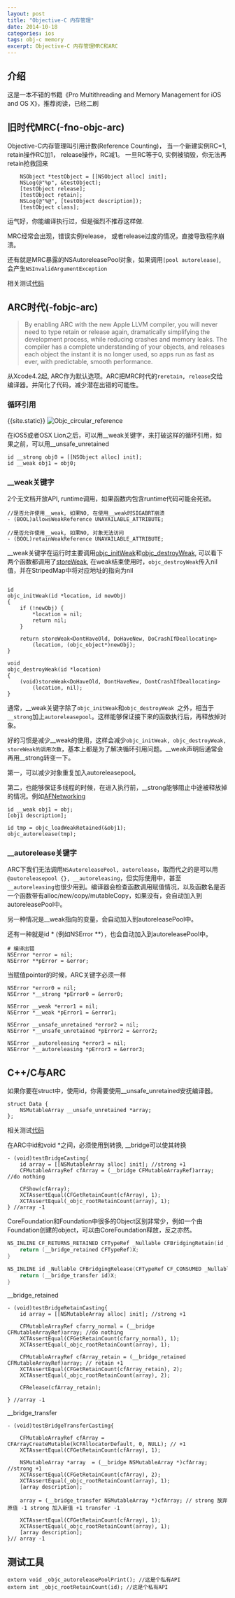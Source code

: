 ```yaml
---
layout: post
title: "Objective-C 内存管理"
date: 2014-10-18
categories: ios
tags: obj-c memory
excerpt: Objective-C 内存管理MRC和ARC
---
```


## 介绍

这是一本不错的书籍《Pro Multithreading and Memory Management
 for iOS and OS X》，推荐阅读，已经二刷

## 旧时代MRC(-fno-objc-arc)

Objective-C内存管理叫引用计数(Reference Counting)， 当一个新建实例RC=1, retain操作RC加1， release操作，RC减1。 一旦RC等于0, 实例被销毁，你无法再retain抢救回来

```objc
    NSObject *testObject = [[NSObject alloc] init];
    NSLog(@"%p", &testObject);
    [testObject release];
    [testObject retain];
    NSLog(@"%@", [testObject description]);
    [testObject class];
```
运气好，你能编译执行过，但是强烈不推荐这样做.

MRC经常会出现，错误实例release， 或者release过度的情况，直接导致程序崩溃。

还有就是MRC暴露的NSAutoreleasePool对象，如果调用`[pool autorelease]`, 会产生`NSInvalidArgumentException`

相关测试[代码](https://github.com/geemaple/geemaple.github.io/blob/master/_code/iOS/ObjcWarmUps/ObjcWarmUps/MRCWarmUPs.m)

## ARC时代(-fobjc-arc)

> By enabling ARC with the new Apple LLVM compiler, you will never need to type retain or release again, dramatically simplifying the development process, while reducing crashes and memory leaks. The compiler has a complete understanding of your objects, and releases each object the instant it is no longer used, so apps run as fast as ever, with predictable, smooth performance.

从Xcode4.2起, ARC作为默认选项。ARC把MRC时代的`reretain, release`交给编译器。并简化了代码，减少潜在出错的可能性。

### 循环引用
{{site.static}}
![Objc_circular_reference]({{site.static}}/images/Objc_circular_reference.png)

在iOS5或者OSX Lion之后，可以用__weak关键字，来打破这样的循环引用，如果之前，可以用__unsafe_unretained

```objc
id __strong obj0 = [[NSObject alloc] init];
id __weak obj1 = obj0;
```

### \_\_weak关键字

2个无文档开放API, runtime调用，如果函数内包含runtime代码可能会死锁。
```objc
//是否允许使用__weak, 如果NO, 在使用__weak时SIGABRT崩溃
- (BOOL)allowsWeakReference UNAVAILABLE_ATTRIBUTE;

//是否允许使用__weak, 如果NO, 对象无法访问
- (BOOL)retainWeakReference UNAVAILABLE_ATTRIBUTE;
```


\_\_weak关键字在运行时主要调用[objc_initWeak](https://github.com/geemaple/objc4-709/blob/master/runtime/NSObject.mm#L425-L463)和[objc_destroyWeak](https://github.com/geemaple/objc4-709/blob/master/runtime/NSObject.mm#L466-L482), 可以看下两个函数都调用了[storeWeak](https://github.com/geemaple/objc4-709/blob/master/runtime/NSObject.mm#L290-L387), 在weak结束使用时，`objc_destroyWeak`传入nil值，并在StripedMap中将对应地址的指向为nil

```objc

id
objc_initWeak(id *location, id newObj)
{
    if (!newObj) {
        *location = nil;
        return nil;
    }

    return storeWeak<DontHaveOld, DoHaveNew, DoCrashIfDeallocating>
        (location, (objc_object*)newObj);
}

void
objc_destroyWeak(id *location)
{
    (void)storeWeak<DoHaveOld, DontHaveNew, DontCrashIfDeallocating>
        (location, nil);
}
```

通常，\_\_weak关键字除了`objc_initWeak`和`objc_destroyWeak `之外，相当于`__strong`加上`autoreleasepool`。这样能够保证接下来的函数执行后，再释放掉对象。

好的习惯是减少\_\_weak的使用，这样会减少`objc_initWeak, objc_destroyWeak, storeWeak的调用次数`，基本上都是为了解决循环引用问题。\_\_weak声明后通常会再用\_\_strong转变一下。

第一，可以减少对象重复加入autoreleasepool。

第二，也能够保证多线程的时候，在进入执行前，\_\_strong能够阻止中途被释放掉的情况。例如[AFNetworking](https://github.com/AFNetworking/AFNetworking/blob/f51f0b8533e1e5d549ef718eed60f7637f249d41/AFNetworking/AFNetworkReachabilityManager.m#L209-L218)

```objc
id __weak obj1 = obj;
[obj1 description];

id tmp = objc_loadWeakRetained(&obj1);
objc_autorelease(tmp);
```

### \_\_autorelease关键字

ARC下我们无法调用`NSAutoreleasePool, autorelease`，取而代之的是可以用 `@autoreleasepool {}, __autoreleasing`，但实际使用中，甚至`__autoreleasing`也很少用到。编译器会检查函数调用赋值情况，以及函数名是否一个函数带有alloc/new/copy/mutableCopy，如果没有，会自动加入到autoreleasePool中。

另一种情况是__weak指向的变量，会自动加入到autoreleasePool中。

还有一种就是id * (例如NSError **），也会自动加入到autoreleasePool中。

```objc
# 编译出错
NSError *error = nil;
NSError **pError = &error;
```
当赋值pointer的时候，ARC关键字必须一样

```objc
NSError *error0 = nil;
NSError *__strong *pError0 = &error0;

NSError __weak *error1 = nil;
NSError *__weak *pError1 = &error1;

NSError __unsafe_unretained *error2 = nil;
NSError *__unsafe_unretained *pError2 = &error2;

NSError __autoreleasing *error3 = nil;
NSError *__autoreleasing *pError3 = &error3;
```

## C++/C与ARC
如果你要在struct中，使用id，你需要使用\_\_unsafe_unretained安抚编译器。

```objc
struct Data {
	NSMutableArray __unsafe_unretained *array;
};
```

相关测试[代码](https://github.com/geemaple/geemaple.github.io/blob/master/_code/iOS/ObjcWarmUps/ObjcWarmUps/ARCWarmUps.m)

在ARC中id和void *之间，必须使用到转换, \_\_bridge可以使其转换

```objc
- (void)testBridgeCasting{
    id array = [[NSMutableArray alloc] init]; //strong +1
    CFMutableArrayRef cfArray = (__bridge CFMutableArrayRef)array; //do nothing

    CFShow(cfArray);
    XCTAssertEqual(CFGetRetainCount(cfArray), 1);
    XCTAssertEqual(_objc_rootRetainCount(array), 1);
} //array -1
```

CoreFoundation和Foundation中很多的Object区别非常少，例如一个由Foundation创建的object，可以由CoreFoundation释放，反之亦然。

```c++
NS_INLINE CF_RETURNS_RETAINED CFTypeRef _Nullable CFBridgingRetain(id _Nullable X) {
    return (__bridge_retained CFTypeRef)X;
}

NS_INLINE id _Nullable CFBridgingRelease(CFTypeRef CF_CONSUMED _Nullable X) {
    return (__bridge_transfer id)X;
}
```

\_\_bridge_retained

```objc
- (void)testBridgeRetainCasting{
    id array = [[NSMutableArray alloc] init]; //strong +1

    CFMutableArrayRef cfarry_normal = (__bridge CFMutableArrayRef)array; //do nothing
    XCTAssertEqual(CFGetRetainCount(cfarry_normal), 1);
    XCTAssertEqual(_objc_rootRetainCount(array), 1);

    CFMutableArrayRef cfArray_retain = (__bridge_retained CFMutableArrayRef)array; // retain +1
    XCTAssertEqual(CFGetRetainCount(cfArray_retain), 2);
    XCTAssertEqual(_objc_rootRetainCount(array), 2);

    CFRelease(cfArray_retain);

} //array -1

```

\_\_bridge_transfer

```objc
- (void)testBridgeTransferCasting{

    CFMutableArrayRef cfArray = CFArrayCreateMutable(kCFAllocatorDefault, 0, NULL); // +1
    XCTAssertEqual(CFGetRetainCount(cfArray), 1);

    NSMutableArray *array  = (__bridge NSMutableArray *)cfArray; //strong +1
    XCTAssertEqual(CFGetRetainCount(cfArray), 2);
    XCTAssertEqual(_objc_rootRetainCount(array), 1);
    [array description];

    array = (__bridge_transfer NSMutableArray *)cfArray; // strong 放弃原值 -1 strong 加入新值 +1 transfer -1

    XCTAssertEqual(CFGetRetainCount(cfArray), 1);
    XCTAssertEqual(_objc_rootRetainCount(array), 1);
    [array description];
}// array -1
```

## 测试工具

```objc
extern void _objc_autoreleasePoolPrint(); //这是个私有API
extern int _objc_rootRetainCount(id); //这是个私有API
```
